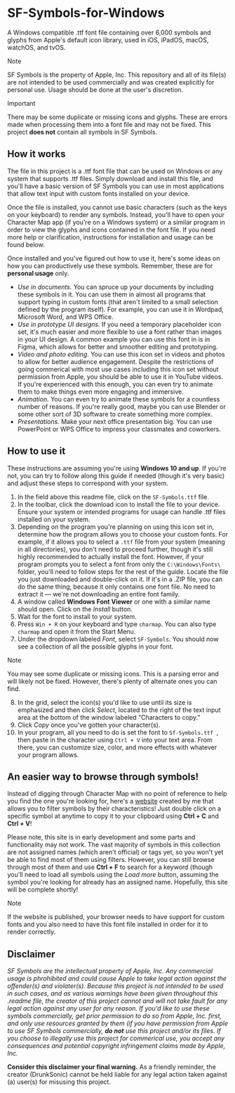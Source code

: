 # SF-Symbols-for-Windows
A Windows compatible .ttf font file containing over 6,000 symbols and glyphs from Apple's default icon library, used in iOS, iPadOS, macOS, watchOS, and tvOS.

> [!NOTE]
> SF Symbols is the property of Apple, Inc. This repository and all of its file(s) are not intended to be used commercially and was created explicitly for personal use. Usage should be done at the user's discretion.

> [!IMPORTANT]
> There may be some duplicate or missing icons and glyphs. These are errors made when processing them into a font file and may not be fixed. This project **does not** contain all symbols in SF Symbols.

## How it works
The file in this project is a .ttf font file that can be used on Windows or any system that supports .ttf files. Simply download and install this file, and you'll have a basic version of SF Symbols you can use in most applications that allow text input with custom fonts installed on your device.

Once the file is installed, you cannot use basic characters (such as the keys on your keyboard) to render any symbols. Instead, you'll have to open your Character Map app (if you're on a Windows system) or a similar program in order to view the glyphs and icons contained in the font file. If you need more help or clarification, instructions for installation and usage can be found below.

Once installed and you've figured out how to use it, here's some ideas on how you can productively use these symbols. Remember, these are for **personal usage** only.

- _Use in documents._ You can spruce up your documents by including these symbols in it. You can use them in almost all programs that support typing in custom fonts (that aren't limited to a small selection defined by the program itself). For example, you can use it in Wordpad, Microsoft Word, and WPS Office.
- _Use in prototype UI designs._ If you need a temporary placeholder icon set, it's much easier and more flexible to use a font rather than images in your UI design. A common example you can use this font in is in Figma, which allows for better and smoother editing and prototyping.
- _Video and photo editing._ You can use this icon set in videos and photos to allow for better audience engagement. Despite the restrictions of going commerical with most use cases including this icon set without permission from Apple, you should be able to use it in YouTube videos. If you're experienced with this enough, you can even try to animate them to make things even more engaging and immersive.
- _Animation._ You can even try to animate these symbols for a countless number of reasons. If you're really good, maybe you can use Blender or some other sort of 3D software to create something more complex.
- _Presentations._ Make your next office presentation big. You can use PowerPoint or WPS Office to impress your classmates and coworkers.

## How to use it
These instructions are assuming you're using **Windows 10 and up**. If you're not, you can try to follow along this guide if needed (though it's very basic) and adjust these steps to correspond with your system.
1. In the field above this readme file, click on the `SF-Symbols.ttf` file.
2. In the toolbar, click the download icon to install the file to your device. Ensure your system or intended programs for usage can handle .ttf files installed on your system.
3. Depending on the program you're planning on using this icon set in, determine how the program allows you to choose your custom fonts. For example, if it allows you to select a `.ttf` file from your system (meaning in all directories), you don't need to proceed further, though it's still highly recommended to actually install the font. However, if your program prompts you to select a font from only the `C:\Windows\Fonts\` folder, you'll need to follow steps for the rest of the guide. Locate the file you just downloaded and double-click on it. If it's in a .ZIP file, you can do the same thing, because it only contains one font file. No need to extract it — we're not downloading an entire font family.
4. A window called **Windows Font Viewer** or one with a similar name should open. Click on the _Install_ button.
5. Wait for the font to install to your system.
6. Press `Win + R` on your keyboard and type `charmap`. You can also type `charmap` and open it from the Start Menu.
7. Under the dropdown labeled _Font_, select  `SF-Symbols`. You should now see a collection of all the possible glyphs in your font.
> [!NOTE]
> You may see some duplicate or missing icons. This is a parsing error and will likely not be fixed. However, there's plenty of alternate ones you can find.
8. In the grid, select the icon(s) you'd like to use until its size is emphasized and then click _Select_, located to the right of the text input area at the bottom of the window labeled "Characters to copy."
9. Click _Copy_ once you've gotten your character(s).
10. In your program, all you need to do is set the font to `Sf-Symbols.ttf `, then paste in the character using `Ctrl + V` into your text area. From there, you can customize size, color, and more effects with whatever your program allows.

## An easier way to browse through symbols!
Instead of digging through Character Map with no point of reference to help you find the one you're looking for, here's a [website](https://tuffluck761.wixsite.com/sf-symbols-guide) created by me that allows you to filter symbols by their characteristics! Just double click on a specific symbol at anytime to copy it to your clipboard using **Ctrl + C** and **Ctrl + V**!

Please note, this site is in early development and some parts and functionality may not work. The vast majority of symbols in this collection are not assigned names (which aren't official) or tags yet, so you won't yet be able to find most of them using filters. However, you can still browse through most of them and use **Ctrl + F** to search for a keyword (though you'll need to load all symbols using the _Load more_ button, assuming the symbol you're looking for already has an assigned name. Hopefully, this site will be complete shortly!

> [!NOTE]
> If the website is published, your browser needs to have support for custom fonts and you also need to have this font file installed in order for it to render correctly.

## Disclaimer
_SF Symbols are the intellectual property of Apple, Inc. Any commercial usage is phrohibited and could cause Apple to take legal action against the offender(s) and violater(s). Because this project is not intended to be used in such cases, and as various warnings have been given throughout this .readme file, the creator of this project cannot and will not take fault for any legal action against any user for any reason. If you'd like to use these symbols commercially, get prior permission to do so from Apple, Inc. first, and only use resources granted by them (if you have permission from Apple to use SF Symbols commercially, **do not** use this project and/or its files. If you choose to illegally use this project for commerical use, you accept any consequences and potential copyright infringement claims made by Apple, Inc._

**Consider this disclaimer your final warning.** As a friendly reminder, the creator (DrunkSonic) cannot be held liable for any legal action taken against (a) user(s) for misusing this project.
